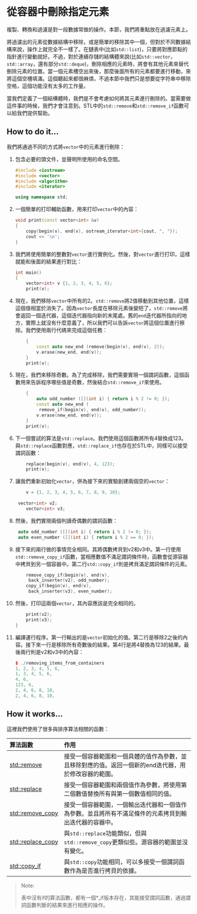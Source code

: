 # 從容器中刪除指定元素

複製、轉換和過濾是對一段數據常做的操作。本節，我們將重點放在過濾元素上。

將過濾出的元素從數據結構中移除，或是簡單的移除其中一個，但對於不同數據結構來說，操作上就完全不一樣了。在鏈表中(比如`std::list`)，只要將對應節點的指針進行變動就好。不過，對於連續存儲的結構體來說(比如`std::vector`，`std::array`，還有部分`std::deque`)，刪除相應的元素時，將會有其他元素來替代刪除元素的位置。當一個元素槽空出來後，那麼後面所有的元素都要進行移動，來將這個空槽填滿。這個聽起來都很麻煩，不過本節中我們只是想要從字符串中移除空格，這個功能沒有太多的工作量。

當我們定義了一個結構體時，我們是不會考慮如何將其元素進行刪除的。當需要做這件事的時候，我們才會注意到。STL中的`std::remove`和`std::remove_if`函數可以給我們提供幫助。

## How to do it...

我們將通過不同的方式將`vector`中的元素進行刪除：

1. 包含必要的頭文件，並聲明所使用的命名空間。

   ``` c++
   #include <iostream>
   #include <vector>
   #include <algorithm>
   #include <iterator>

   using namespace std;
   ```

2. 一個簡單的打印輔助函數，用來打印`vector`中的內容：

   ```c++
   void print(const vector<int> &v)
   {
       copy(begin(v), end(v), ostream_iterator<int>{cout, ", "});
       cout << '\n';
   }
   ```

3. 我們將使用簡單的整數對`vector`進行實例化。然後，對`vector`進行打印，這樣就能和後面的結果進行對比：

   ```c++
   int main()
   {
       vector<int> v {1, 2, 3, 4, 5, 6};
       print(v);
   ```

4. 現在，我們移除`vector`中所有的2。`std::remove`將2值移動到其他位置，這樣這個值相當於消失了。因為`vector`長度在移除元素後變短了，`std::remove`將會返回一個迭代器，這個迭代器指向新的末尾處。舊的`end`迭代器所指向的地方，實際上就沒有什麼意義了，所以我們可以告訴`vector`將這個位置進行擦除。我們使用兩行代碼來完成這個任務：

   ```c++
       {
           const auto new_end (remove(begin(v), end(v), 2));
           v.erase(new_end, end(v));
       }
       print(v);
   ```

5. 現在，我們來移除奇數。為了完成移除，我們需要實現一個謂詞函數，這個函數用來告訴程序哪些值是奇數，然後結合`std::remove_if`來使用。

   ```c++
       {
           auto odd_number ([](int i) { return i % 2 != 0; });
           const auto new_end (
           	remove_if(begin(v), end(v), odd_number));
           v.erase(new_end, end(v));
       }
       print(v);
   ```

6. 下一個嘗試的算法是`std::replace`。我們使用這個函數將所有4替換成123。與`std::replace`函數對應，`std::replace_if`也存在於STL中，同樣可以接受謂詞函數：

   ```c++
       replace(begin(v), end(v), 4, 123);
       print(v);
   ```

7. 讓我們重新初始化`vector`，併為接下來的實驗創建兩個空的`vector`：

   ```c++
       v = {1, 2, 3, 4, 5, 6, 7, 8, 9, 10};
       
   	vector<int> v2;
       vector<int> v3;
   ```

8. 然後，我們實現兩個判讀奇偶數的謂詞函數：

   ```c++
   	auto odd_number ([](int i) { return i % 2 != 0; });
   	auto even_number ([](int i) { return i % 2 == 0; });
   ```

9. 接下來的兩行做的事情完全相同。其將偶數拷貝到v2和v3中。第一行使用`std::remove_copy_if`函數，當相應數值不滿足謂詞條件時，函數會從源容器中拷貝到另一個容器中。第二行`std::copy_if`則是拷貝滿足謂詞條件的元素。

   ```c++
       remove_copy_if(begin(v), end(v),
       	back_inserter(v2), odd_number);
       copy_if(begin(v), end(v),
       	back_inserter(v3), even_number); 
   ```

10. 然後，打印這兩個`vector`，其內容應該是完全相同的。

    ```c++
        print(v2);
        print(v3);
    }
    ```

11. 編譯運行程序。第一行輸出的是`vector`初始化的值。第二行是移除2之後的內容。接下來一行是移除所有奇數後的結果。第4行是將4替換為123的結果。最後兩行則是v2和v3中的內容：

    ```c++
    $ ./removing_items_from_containers
    1, 2, 3, 4, 5, 6,
    1, 3, 4, 5, 6,
    4, 6,
    123, 6,
    2, 4, 6, 8, 10,
    2, 4, 6, 8, 10,
    ```

## How it works...

這裡我們使用了很多與排序算法相關的函數：

| 算法函數                                                     | 作用                                                         |
| :----------------------------------------------------------- | :----------------------------------------------------------- |
| [std::remove](https://zh.cppreference.com/w/cpp/algorithm/remove) | 接受一個容器範圍和一個具體的值作為參數，並且移除對應的值。返回一個新的end迭代器，用於修改容器的範圍。 |
| [std::replace](https://zh.cppreference.com/w/cpp/algorithm/replace) | 接受一個容器範圍和兩個值作為參數，將使用第二個數值替換所有與第一個數值相同的值。 |
| [std::remove_copy](https://zh.cppreference.com/w/cpp/algorithm/remove_copy) | 接受一個容器範圍，一個輸出迭代器和一個值作為參數。並且將所有不滿足條件的元素拷貝到輸出迭代器的容器中。 |
| [std::replace_copy](https://zh.cppreference.com/w/cpp/algorithm/replace_copy) | 與`std::replace`功能類似，但與`std::remove_copy`更類似些。源容器的範圍並沒有變化。 |
| [std::copy_if](https://zh.cppreference.com/w/cpp/algorithm/copy) | 與`std::copy`功能相同，可以多接受一個謂詞函數作為是否進行拷貝的依據。 |

> Note:
>
> 表中沒有if的算法函數，都有一個*_if版本存在，其能接受謂詞函數，通過謂詞函數判斷的結果來進行相應的操作。

